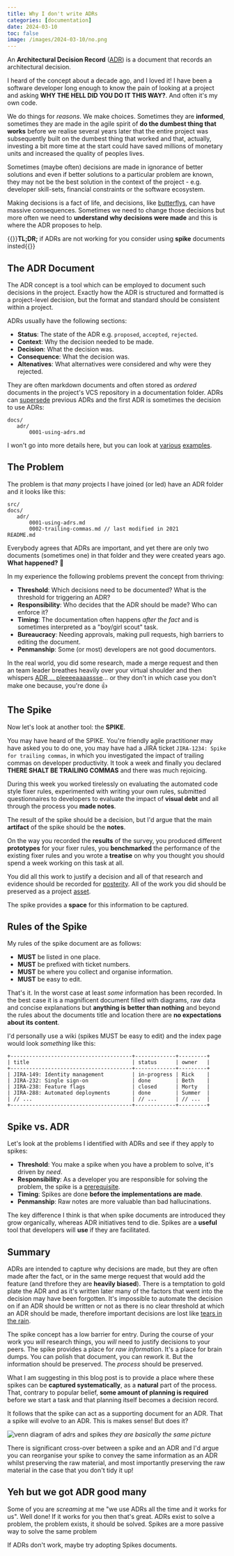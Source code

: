 ```yaml
--- 
title: Why I don't write ADRs
categories: [documentation]
date: 2024-03-10
toc: false
image: /images/2024-03-10/no.png
---
```


An **Architectural Decision Record** ([ADR](https://adr.github.io/)) is a document that records an
architectural decision.

I heard of the concept about a decade ago, and I loved it! I have been a
software developer long enough to know the pain of looking at a project and
asking **WHY THE HELL DID YOU DO IT THIS WAY?**. And often it's my own code.

We do things for _reasons_. We make choices. Sometimes they are **informed**,
sometimes they are made in the agile spirit of **do the dumbest thing
that works** before we realise several years later that the entire project was
subsequently built on the dumbest thing that worked and that, actually,
investing a bit more time at the start could have saved millions of monetary
units and increased the quality of peoples lives.

Sometimes (maybe often) decisions are made in ignorance of better solutions
and even if better solutions to a particular problem are known, they may not
be the best solution in the context of the project - e.g. developer skill-sets,
financial constraints or the software ecosystem.

Making decisions is a fact of life, and decisions, like
[butterflys](https://en.wikipedia.org/wiki/Butterfly_effect), can have massive
consequences. Sometimes we need to change those decisions but more often we
need to **understand why decisions were made** and this is where the ADR
proposes to help.

{{<callout>}}**TL;DR;** if ADRs are not working for you consider using **spike** documents insted{{</callout>}}


## The ADR Document

The ADR concept is a tool which can be employed to document such decisions in the
project. Exactly how the ADR is structured and formatted is a project-level
decision, but the format and standard should be consistent within a project.

ADRs usually have the following sections:

- **Status**: The state of the ADR e.g. `proposed`, `accepted`, `rejected`.
- **Context**: Why the decision needed to be made.
- **Decision**: What the decision was.
- **Consequence**: What the decision was.
- **Altenatives**: What alternatives were considered and why were they
  rejected.

They are often markdown documents and often stored as _ordered_ documents in
the project's VCS repository in a documentation folder. ADRs can
[supersede](https://en.wiktionary.org/wiki/supersede) previous ADRs and the
first ADR is sometimes the decision to use ADRs:

```text
docs/
   adr/
       0001-using-adrs.md
```

I won't go into more details here, but you can look at [various](https://github.com/joelparkerhenderson/architecture-decision-record/tree/main/locales/en/examples/amazon-web-services) [examples](https://github.com/joelparkerhenderson/architecture-decision-record/tree/main/locales/en/examples/go-programming-language).

## The Problem

The problem is that _many_ projects I have joined (or led) have an ADR folder and it
looks like this:

```text
src/
docs/
   adr/
       0001-using-adrs.md
       0002-trailing-commas.md // last modified in 2021
README.md
```

Everybody agrees that ADRs are important, and yet there are only two documents
(sometimes one) in that folder and they were created years ago. **What happened?** 🤔

In my experience the following problems prevent the concept from thriving:

- **Threshold**: Which decisions need to be documented? What is the
  threshold for triggering an ADR?
- **Responsibility**: Who decides that the ADR should be made? Who can enforce
  it?
- **Timing**: The documentation often happens _after the fact_ and is
  sometimes interpreted as
  a "boy/girl scout" task.
- **Bureaucracy**: Needing approvals, making pull requests, high barriers to editing the document.
- **Penmanship**: Some (or most) developers are not good documentors.

In the real world, you did some research, made a merge request and then an
team leader breathes heavily over your virtual shoulder and then whispers
[ADR ... pleeeeaaaassse](https://www.youtube.com/watch?v=bDFt_Dhxg8k)... or they
don't in which case you don't make one because, you're done 👍

## The Spike

Now let's look at another tool: the **SPIKE**. 

You may have heard of the SPIKE. You're friendly agile practitioner may have
asked you to do one, you may have had a JIRA ticket `JIRA-1234: Spike for
trailing commas`, in which you investigated the impact of trailing commas on
developer productivity. It took a week and finally you declared **THERE SHALT
BE TRAILING COMMAS** and there was much rejoicing.

During this week you worked tirelessly on evaluating the automated code
style fixer rules, experimented with writing your own rules, submitted
questionnaires to developers to evaluate the impact of **visual debt** and all
through the process you **made notes**.

The result of the spike should be a decision, but I'd argue that the
main **artifact** of the spike should be the **notes**.

On the way you recorded the **results** of the survey, you produced different
**prototypes** for your fixer rules, you **benchmarked** the performance of the
existing fixer rules and you wrote a **treatise** on why you thought you should
spend a week working on this task at all.

You did all this work to justify a decision and all of that research and
evidence should be recorded for [posterity](https://en.wiktionary.org/wiki/posterity). All of the work you did should be preserved as a project [asset](https://en.wiktionary.org/wiki/asset).

The spike provides a **space** for this information to be captured.

## Rules of the Spike

My rules of the spike document are as follows:

- **MUST** be listed in one place.
- **MUST** be prefixed with ticket numbers.
- **MUST** be where you collect and organise information.
- **MUST** be easy to edit.

That's it. In the worst case at least _some_ information has been recorded.
In the best case it is a magnificent document filled with diagrams, raw data
and concise explanations but **anything is better than nothing** and beyond
the rules about the documents title and location there are **no expectations
about its content**.

I'd personally use a wiki (spikes MUST be easy to edit) and the index page would look
_something_ like this:

```text
+---------------------------------------+-------------+---------+
| title                                 | status      | owner   |
+---------------------------------------+-------------+---------+
| JIRA-149: Identity management         | in-progress | Rick    | 
| JIRA-232: Single sign-on              | done        | Beth    |
| JIRA-238: Feature flags               | closed      | Morty   |
| JIRA-288: Automated deployments       | done        | Summer  |
| // ...                                | // ...      | // ...  |
+---------------------------------------+-------------+---------+
```


## Spike vs. ADR

Let's look at the problems I identified with ADRs and see if they apply to
spikes:

- **Threshold**: You make a spike when you have a problem to solve, it's
  driven by _need_.
- **Responsibility**: As a developer you are responsible for solving the
  problem, the spike is a [prerequisite](https://en.wiktionary.org/wiki/prerequisite).
- **Timing**: Spikes are done **before the implementations are
  made**.
- **Penmanship**: Raw notes are more valuable than bad hallucinations.

The key difference I think is that when spike documents are introduced they
grow organically, whereas ADR initiatives tend to die. Spikes are a **useful**
tool that developers will **use** if they are facilitated.

## Summary

ADRs are intended to capture why decisions are made, but they are often made
after the fact, or in the same merge request that would add the feature (and
threfore they are **heavily biased**). There is a temptation to gold plate the
ADR and as it's written later many of the factors that went into the decision
may have been forgotten. It's impossible to automate the decision on if an ADR
should be written or not as there is no clear threshold at which an ADR
should be made, therefore important decisions are lost like [tears in the
rain](https://www.youtube.com/watch?v=HU7Ga7qTLDU).

The spike concept has a low barrier for entry. During the course of your work
you _will_ research things, you _will_ need to justify decisions to your
peers. The spike provides a place for _raw information_. It's a place for
brain dumps. You can polish that document, you can rework it. But the
information should be preserved. The _process_ should be preserved.

What I am suggesting in this blog post is to provide a place where these
spikes can be **captured systematically**, as a **natural** part of the process.
That, contrary to popular belief, **some amount of planning is required** before
we start a task and that planning itself becomes a decision record.

It follows that the spike can act as a supporting document for an ADR. That a
spike will evolve to an ADR. This is makes sense! But does it?

![venn diagram of adrs and spikes](/images/2024-03-10/venn.png)
*they are basically the same picture*

There is significant cross-over between a spike and an ADR and I'd argue you
can reorganise your spike to convey the same information as an ADR whilst
preserving the raw material, and most importantly preserving the raw material
in the case that you don't tidy it up!

## Yeh but we got ADR good many

Some of you are _screaming_ at me "we use ADRs all the time and it works for
us". Well done! If it works for you then that's great. ADRs exist to solve a
problem, the problem exists, it should be solved. Spikes are a more passive way to solve the same
problem

If ADRs don't work, maybe try adopting Spikes documents.
